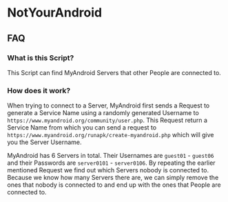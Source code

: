# NotYourAndroid

## FAQ

### What is this Script?

This Script can find MyAndroid Servers that other People are connected to.

### How does it work?

When trying to connect to a Server, MyAndroid first sends a Request to generate a Service Name using a randomly generated Username to `https://www.myandroid.org/community/user.php`. This Request return a Service Name from which you can send a request to `https://www.myandroid.org/runapk/create-myandroid.php` which will give you the Server Username.

MyAndroid has 6 Servers in total. Their Usernames are `guest01` - `guest06` and their Passwords are `server0101` - `server0106`. By repeating the earlier mentioned Request we find out which Servers nobody is connected to. Because we know how many Servers there are, we can simply remove the ones that nobody is connected to and end up with the ones that People are connected to.
